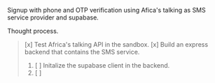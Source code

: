 Signup with phone and OTP verification using Afica's talking as SMS service provider and supabase.

Thought process. 



>[x] Test Africa's talking API in the sandbox.
>[x] Build an express backend that contains the SMS service.
>1. [ ] Initalize the supabase client in the backend.
>2. [ ] 

